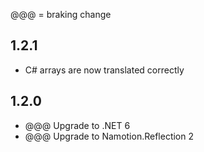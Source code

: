 @@@ = braking change

## 1.2.1

- C# arrays are now translated correctly

## 1.2.0

- @@@ Upgrade to .NET 6
- @@@ Upgrade to Namotion.Reflection 2
